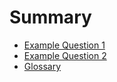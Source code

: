 <!--
This is a list of all of the questions available in the FAQ. Questions must be linked to from this file to be visible via search.
-->

# Summary

- [Example Question 1](question1.md)
- [Example Question 2](question2/index.md)
- [Glossary](glossary.md) <!-- Do not delete this, it appears that builds fail without this -->
